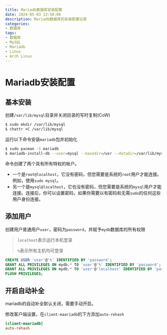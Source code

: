 ```yaml
---
title: Mariadb数据库安装配置
date: 2024-05-03 13:50:09
description: Mariadb数据库的安装配置记录
categories:
- 数据库
tags:
- 数据库
- MySQL
- Mariadb
- Linux
- Arch Linux
---
```


# Mariadb安装配置

## 基本安装

创建`/var/lib/mysql`目录并关闭目录的写时复制(CoW)

```sh
$ sudo mkdir /var/lib/mysql
$ chattr +C /var/lib/mysql
```

运行以下命令安装`mariadb`包并初始化

```sh
$ sudo pacman -S mariadb
$ mariadb-install-db --user=mysql --basedir=/usr --datadir=/var/lib/mysql
```

命令创建了两个具有所有特权的帐户。

- 一个是`root@localhost`，它没有密码，但您需要是系统的`root`用户才能连接。例如，使用`sudo mysql`。
- 另一个是`mysql@localhost`，它也没有密码，但您需要是系统的`mysql`用户才能连接。连接后，你可以设置密码，如果你需要以有密码和无需`sudo`的任何这些用户身份连接。

## 添加用户

创建用户普通用户`user`，密码为`password`，并赋予`mydb`数据库的所有权限
> `localhost`表示运行本机登录
>
> `%`表示所有主机均可登录

```sql
CREATE USER 'user'@'%' IDENTIFIED BY 'password';
GRANT ALL PRIVILEGES ON mydb.* TO 'user'@'%' IDENTIFIED BY 'password';
GRANT ALL PRIVILEGES ON mydb.* TO 'user'@'localhost' IDENTIFIED BY 'password';
FLUSH PRIVILEGES;
```

## 开启自动补全

mariadb的自动补全默认关闭，需要手动开启。

修改客户端设置，在`client-maariadb`的下方添加`auto-rehash`

```cnf /etc/my.cnf.d/client.cnf
[client-maariadb]
auto-rehash
```

